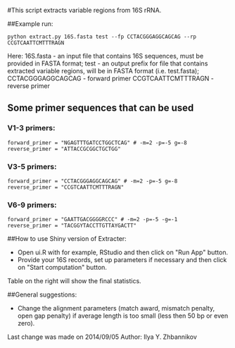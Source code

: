 #This script extracts variable regions from 16S rRNA. 

##Example run:

`python extract.py 16S.fasta test --fp CCTACGGGAGGCAGCAG --rp CCGTCAATTCMTTTRAGN`

Here: 
16S.fasta - an input file that contains 16S sequences, must be provided in FASTA format;
test - an output prefix for file that contains extracted variable regions, will be in FASTA format (i.e. test.fasta);
CCTACGGGAGGCAGCAG - forward primer
CCGTCAATTCMTTTRAGN - reverse primer


## Some primer sequences that can be used

### V1-3 primers:

```
forward_primer = "NGAGTTTGATCCTGGCTCAG" # -m=2 -p=-5 g=-8
reverse_primer = "ATTACCGCGGCTGCTGG"
```
### V3-5 primers:

```
forward_primer = "CCTACGGGAGGCAGCAG" # -m=2 -p=-5 g=-8
reverse_primer = "CCGTCAATTCMTTTRAGN"
```

### V6-9 primers:

```
forward_primer = "GAATTGACGGGGRCCC" # -m=2 -p=-5 -g=-1
reverse_primer = "TACGGYTACCTTGTTAYGACTT"
```

##How to use Shiny version of Extracter:

* Open ui.R with for example, RStudio and then click on "Run App" button.
* Provide your 16S records, set up parameters if necessary and then click on "Start computation" button.

Table on the right will show the final statistics. 

##General suggestions:

- Change the alignment parameters (match award, mismatch penalty, open gap penalty) if average length is too small (less then 50 bp or even zero).

Last change was made on 2014/09/05
Author: Ilya Y. Zhbannikov
